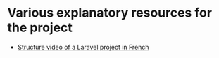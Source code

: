 # Various explanatory resources for the project

- [Structure video of a Laravel project in French](https://www.youtube.com/watch?v=vm6rGJW9KIo)